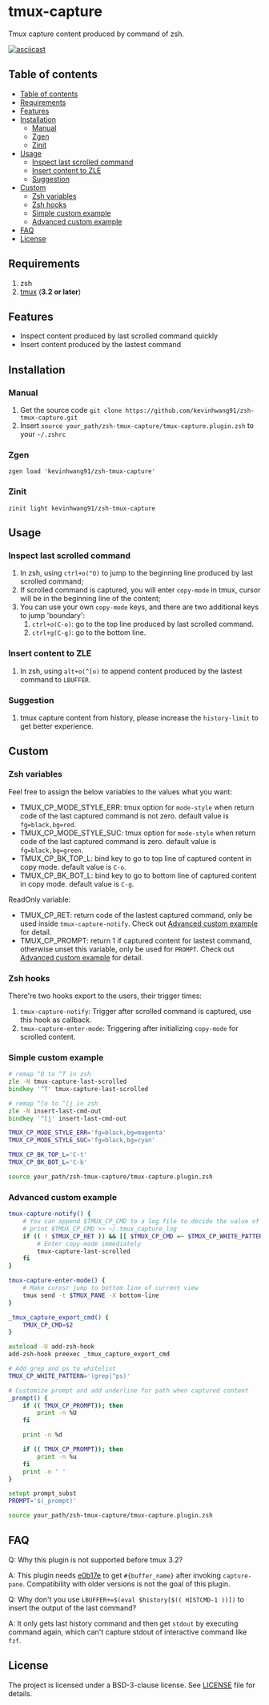 # tmux-capture

Tmux capture content produced by command of zsh.

[![asciicast](https://asciinema.org/a/360605.svg)](https://asciinema.org/a/360605)

## Table of contents

* [Table of contents](#table-of-contents)
* [Requirements](#requirements)
* [Features](#features)
* [Installation](#installation)
  * [Manual](#manual)
  * [Zgen](#zgen)
  * [Zinit](#zinit)
* [Usage](#usage)
  * [Inspect last scrolled command](#inspect-last-scrolled-command)
  * [Insert content to ZLE](#insert-content-to-zle)
  * [Suggestion](#suggestion)
* [Custom](#custom)
  * [Zsh variables](#zsh-variables)
  * [Zsh hooks](#zsh-hooks)
  * [Simple custom example](#simple-custom-example)
  * [Advanced custom example](#advanced-custom-example)
* [FAQ](#faq)
* [License](#license)

## Requirements

1. zsh
2. [tmux](https://github.com/tmux/tmux) (**3.2 or later**)

## Features

- Inspect content produced by last scrolled command quickly
- Insert content produced by the lastest command

## Installation

### Manual

1. Get the source code `git clone https://github.com/kevinhwang91/zsh-tmux-capture.git`
2. Insert `source your_path/zsh-tmux-capture/tmux-capture.plugin.zsh`
   to your `~/.zshrc`

### Zgen

`zgen load 'kevinhwang91/zsh-tmux-capture'`

### Zinit

`zinit light kevinhwang91/zsh-tmux-capture`

## Usage

### Inspect last scrolled command

1. In zsh, using `ctrl+o(^O)` to jump to the beginning line produced by last scrolled command;
2. If scrolled command is captured, you will enter `copy-mode` in tmux, cursor will be in the
   beginning line of the content;
3. You can use your own `copy-mode` keys, and there are two additional keys to jump 'boundary':
   1. `ctrl+o(C-o)`: go to the top line produced by last scrolled command.
   2. `ctrl+g(C-g)`: go to the bottom line.

### Insert content to ZLE

1. In zsh, using `alt+o(^[o)` to append content produced by the lastest command to `LBUFFER`.

### Suggestion

1. tmux capture content from history, please increase the `history-limit` to get better experience.

## Custom

### Zsh variables

Feel free to assign the below variables to the values what you want:

- TMUX_CP_MODE_STYLE_ERR: tmux option for `mode-style` when return code of the last captured
  command is not zero. default value is `fg=black,bg=red`.
- TMUX_CP_MODE_STYLE_SUC: tmux option for `mode-style` when return code of the last captured
  command is zero. default value is `fg=black,bg=green`.
- TMUX_CP_BK_TOP_L: bind key to go to top line of captured content in copy mode.
  default value is `C-o`.
- TMUX_CP_BK_BOT_L: bind key to go to bottom line of captured content in copy mode.
  default value is `C-g`.

ReadOnly variable:

- TMUX_CP_RET: return code of the lastest captured command, only be used inside
  `tmux-capture-notify`. Check out [Advanced custom example](#advanced-custom-example) for detail.
- TMUX_CP_PROMPT: return 1 if captured content for lastest command, otherwise unset this variable,
  only be used for `PROMPT`. Check out [Advanced custom example](#advanced-custom-example) for detail.

### Zsh hooks

There're two hooks export to the users, their trigger times:

1. `tmux-capture-notify`: Trigger after scrolled command is captured, use this hook as callback.
2. `tmux-capture-enter-mode`: Triggering after initializing `copy-mode` for scrolled content.

### Simple custom example

```zsh
# remap ^O to ^T in zsh
zle -N tmux-capture-last-scrolled
bindkey '^T' tmux-capture-last-scrolled

# remap ^[o to ^[j in zsh
zle -N insert-last-cmd-out
bindkey '^[j' insert-last-cmd-out

TMUX_CP_MODE_STYLE_ERR='fg=black,bg=magenta'
TMUX_CP_MODE_STYLE_SUC='fg=black,bg=cyan'

TMUX_CP_BK_TOP_L='C-t'
TMUX_CP_BK_BOT_L='C-b'

source your_path/zsh-tmux-capture/tmux-capture.plugin.zsh
```

### Advanced custom example

```zsh
tmux-capture-notify() {
    # You can append $TMUX_CP_CMD to a log file to decide the value of $TMUX_CP_WHITE_PATTERN
    # print $TMUX_CP_CMD >> ~/.tmux_capture_log
    if (( ! $TMUX_CP_RET )) && [[ $TMUX_CP_CMD =~ $TMUX_CP_WHITE_PATTERN ]]; then
        # Enter copy-mode immediately
        tmux-capture-last-scrolled
    fi
}

tmux-capture-enter-mode() {
    # Make curosr jump to bottom line of current view
    tmux send -t $TMUX_PANE -X bottom-line
}

_tmux_capture_export_cmd() {
    TMUX_CP_CMD=$2
}

autoload -U add-zsh-hook
add-zsh-hook preexec _tmux_capture_export_cmd

# Add grep and ps to whitelist
TMUX_CP_WHITE_PATTERN='(grep|^ps)'

# Customize prompt and add underline for path when captured content
_prompt() {
    if (( TMUX_CP_PROMPT)); then
        print -n %U
    fi

    print -n %d

    if (( TMUX_CP_PROMPT)); then
        print -n %u
    fi
    print -n ' '
}

setopt prompt_subst
PROMPT='$(_prompt)'

source your_path/zsh-tmux-capture/tmux-capture.plugin.zsh
```

## FAQ

Q: Why this plugin is not supported before tmux 3.2?

A: This plugin needs [e0b17e](https://github.com/tmux/tmux/commit/e0b17e796b52bfad7d867bc876a9826bf5761be4)
to get `#{buffer_name}` after invoking `capture-pane`.
Compatibility with older versions is not the goal of this plugin.

Q: Why don't you use `LBUFFER+=$(eval $history[$(( HISTCMD-1 ))])` to insert the output of the last command?

A: It only gets last history command and then get `stdout` by executing command again, which can't
capture stdout of interactive command like `fzf`.

## License

The project is licensed under a BSD-3-clause license. See [LICENSE](./LICENSE) file for details.
